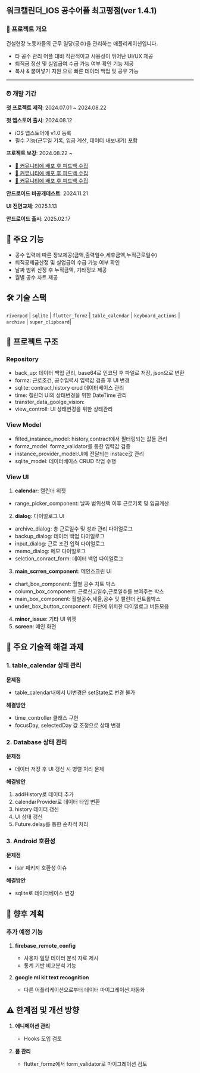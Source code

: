 ## 워크캘린더_IOS 공수어플 최고평점(ver 1.4.1)

### 📅 프로젝트 개요
건설현장 노동자들의 근무 일당(공수)을 관리하는 애플리케이션입니다.

- 타 공수 관리 어플 대비 직관적이고 사용성이 뛰어난  UI/UX 제공
- 퇴직금 정산 및 실업급여 수급 가능 여부 확인 기능 제공
- 복사 & 붙여넣기 지원 으로 빠른 데이터 백업 및 공유 가능

---

### ⏰ 개발 기간
**첫 프로젝트 제작**: 2024.07.01 ~ 2024.08.22

**첫 앱스토어 출시**: 2024.08.12

- iOS 앱스토어에 v1.0 등록
- 필수 기능(근무일 기록, 임금 계산, 데이터 내보내기) 포함  

**프로젝트 보강**: 2024.08.22 ~

- [📌 커뮤니티에 배포 후 피드백 수집](https://gall.dcinside.com/mgallery/board/view/?id=nogada&no=991753&search_pos=-986432&s_type=search_subject_memo&s_keyword=어플리케이션&page=1)
- [📌 커뮤니티에 배포 후 피드백 수집](https://gall.dcinside.com/mgallery/board/view/?id=nogada&no=992850&s_type=search_subject_memo&s_keyword=어플리케이션&search_pos=-986432&page=1)
- [📌 커뮤니티에 배포 후 피드백 수집](https://gall.dcinside.com/mgallery/board/view/?id=nogada&no=996040&s_type=search_subject_memo&s_keyword=어플리케이션&search_pos=-986432&page=1)

**안드로이드 비공개테스트**: 2024.11.21

**UI 전면교체**: 2025.1.13

**안드로이드 출시**: 2025.02.17

## 🎯 주요 기능

- 공수 입력에 따른 정보제공(금액,출력일수,세후금액,누적근로일수)
- 퇴직공제금산정 및 실업급여 수급 가능 여부 확인 
- 날짜 범위 산정 후 누적금액, 기타정보 제공  
- 월별 공수 차트 제공 


## 🛠 기술 스택

`riverpod` | `sqlite` | `flutter_formz` | `table_calendar` | `keyboard_actions` | `archive` | `super_clipboard`|


## 📁 프로젝트 구조
### Repository

- back_up: 데이터 백업 관리, base64로 인코딩 후 파일로 저장, json으로 변환
- formz: 근로조건, 공수입력시 입력값 검증 후 UI 변경
- sqlite: contract,history crud 데이터베이스 관리
- time: 캘린더 UI의 상태변경을 위한 DateTime 관리
- transter_data_goolge_vision:
- view_controll: UI 상태변경을 위한 상태관리

### View Model

- filted_instance_model: history,contract에서 필터링되는 값들 관리
- formz_model: formz_validator를 통한 입력값 검증
- instance_provider_model:UI에 전달되는 instace값 관리
- sqlite_model: 데이터베이스 CRUD 작업 수행


### View UI
1. **calendar**: 캘린더 위젯

- range_picker_component: 날짜 범위선택 이후 근로기록 및 임금계산

2. **dialog**: 다이얼로그 UI

- archive_dialog: 총 근로일수 및 성과 관리 다이얼로그
- backup_dialog: 데이터 백업 다이얼로그
- input_dialog: 근로 조건 입력 다이얼로그
- memo_dialog: 메모 다이얼로그
- selction_conract_form: 데이터 백업 다이얼로그

3. **main_scrren_component**: 메인스크린 UI

- chart_box_component: 월별 공수 차트 박스
- column_box_component: 근로신고일수,근로일수를 보여주는 박스
- main_box_component: 월별공수,세율,공수 및 캘린더 컨트롤박스
- under_box_button_component: 하단에 위치한 다이얼로그 버튼모음

4. **minor_issue**: 기타 UI 위젯
5. **screen**: 메인 화면


## 🚀 주요 기술적 해결 과제
### 1. table_calendar 상태 관리
**문제점**
- table_calendar내에서 UI변경은 setState로 변경 불가

**해결방안**
- time_controller 클래스 구현
- focusDay, selectedDay 값 조정으로 상태 변경

### 2. Database 상태 관리
**문제점**
- 데이터 저장 후 UI 갱신 시 병렬 처리 문제

**해결방안**
1. addHistory로 데이터 추가
2. calendarProvider로 데이터 타입 변환
3. history 데이터 갱신
4. UI 상태 갱신
5. Future.delay를 통한 순차적 처리

### 3. Android 호환성
**문제점**
- isar 패키지 호환성 이슈

**해결방안**
- sqlite로 데이터베이스 변경

## 🔮 향후 계획
### 추가 예정 기능
1. **firebase_remote_config**
    - 사용자 일당 데이터 분석 자료 제시
    - 통계 기반 비교분석 기능

2. **google ml kit text recognition**
    
    - 다른 어플리케이션으로부터 데이터 마이그레이션 자동화

## ⚠️ 한계점 및 개선 방향
1. **에니메이션 관리**
    - Hooks 도입 검토

2. **폼 관리**
    - flutter_formz에서 form_validator로 마이그레이션 검토


